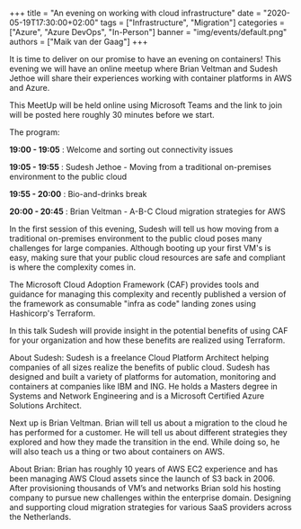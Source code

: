 +++
title = "An evening on working with cloud infrastructure"
date = "2020-05-19T17:30:00+02:00"
tags = ["Infrastructure", "Migration"]
categories = ["Azure", "Azure DevOps", "In-Person"]
banner = "img/events/default.png"
authors = ["Maik van der Gaag"]
+++

It is time to deliver on our promise to have an evening on containers! This evening we will have an online meetup where Brian Veltman and Sudesh Jethoe will share their experiences working with container platforms in AWS and Azure.

This MeetUp will be held online using Microsoft Teams and the link to join will be posted here roughly 30 minutes before we start.

The program:

**19:00 - 19:05** : Welcome and sorting out connectivity issues

**19:05 - 19:55** : Sudesh Jethoe - Moving from a traditional on-premises environment to the public cloud

**19:55 - 20:00** : Bio-and-drinks break

**20:00 - 20:45** : Brian Veltman - A-B-C Cloud migration strategies for AWS


In the first session of this evening, Sudesh will tell us how moving from a traditional on-premises environment to the public cloud poses many challenges for large companies. Although booting up your first VM's is easy, making sure that your public cloud resources are safe and compliant is where the complexity comes in.

The Microsoft Cloud Adoption Framework (CAF) provides tools and guidance for managing this complexity and recently published a version of the framework as consumable "infra as code" landing zones using Hashicorp's Terraform.

In this talk Sudesh will provide insight in the potential benefits of using CAF for your organization and how these benefits are realized using Terraform.

About Sudesh: Sudesh is a freelance Cloud Platform Architect helping companies of all sizes realize the benefits of public cloud. Sudesh has designed and built a variety of platforms for automation, monitoring and containers at companies like IBM and ING. He holds a Masters degree in Systems and Network Engineering and is a Microsoft Certified Azure Solutions Architect.

Next up is Brian Veltman. Brian will tell us about a migration to the cloud he has performed for a customer. He will tell us about different strategies they explored and how they made the transition in the end. While doing so, he will also teach us a thing or two about containers on AWS.

About Brian: Brian has roughly 10 years of AWS EC2 experience and has been managing AWS Cloud assets since the launch of S3 back in 2006.
After provisioning thousands of VM’s and networks Brian sold his hosting company to pursue new challenges within the enterprise domain.
Designing and supporting cloud migration strategies for various SaaS providers across the Netherlands.